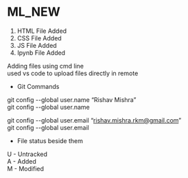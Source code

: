 # ML_NEW

1. HTML File Added
2. CSS File Added
3. JS File Added
4. Ipynb File Added



Adding files using cmd line <br>
used vs code to upload files directly in remote<be>


* Git Commands

git config --global user.name “Rishav Mishra” <br>
git config --global user.name <br>


git config --global user.email “rishav.mishra.rkm@gmail.com” <br>
git config --global user.email <br>

* File status beside them

U - Untracked <br>
A - Added <br>
M - Modified <br>
